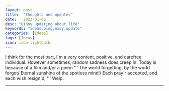 ```yaml
---
layout: post
title:  "thoughts and updates"
date:   2023-01-06
desc: "Ginny updating about life"
keywords: "ideas,blog,easy,update"
categories: [Ideas]
tags: [Ideas]
icon: icon-lightbulb
---
```


I think for the most part, I'm a very content, positive, and carefree individual. However sometimes, random sadness does creep in. 
Today is because of a film and/or a poem
'''
The world forgetting, by the world forgot/
Eternal sunshine of the spotless mind!/
Each pray'r accepted, and each wish resign'd;
'''
Welp.

---

